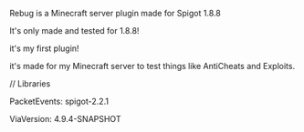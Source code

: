 Rebug is a Minecraft server plugin made for Spigot 1.8.8

It's only made and tested for 1.8.8!

it's my first plugin!

it's made for my Minecraft server to test things like AntiCheats and Exploits.


// Libraries

PacketEvents: spigot-2.2.1

ViaVersion: 4.9.4-SNAPSHOT
